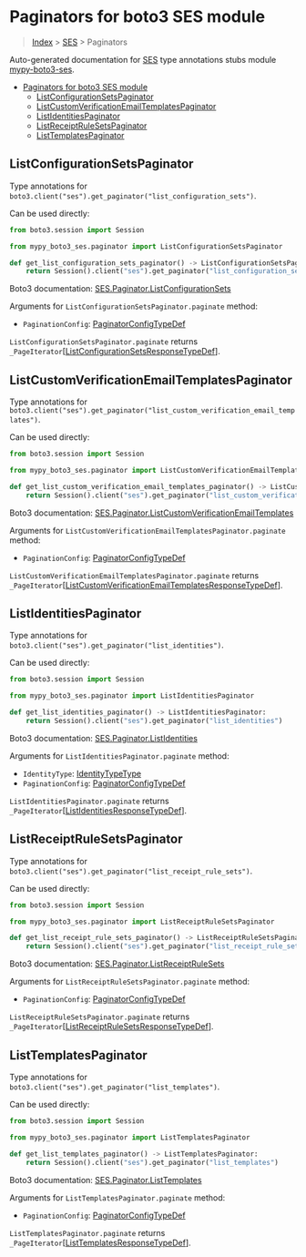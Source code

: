 <a id="paginators-for-boto3-ses-module"></a>

# Paginators for boto3 SES module

> [Index](../README.md) > [SES](./README.md) > Paginators

Auto-generated documentation for
[SES](https://boto3.amazonaws.com/v1/documentation/api/latest/reference/services/ses.html#SES)
type annotations stubs module
[mypy-boto3-ses](https://pypi.org/project/mypy-boto3-ses/).

- [Paginators for boto3 SES module](#paginators-for-boto3-ses-module)
  - [ListConfigurationSetsPaginator](#listconfigurationsetspaginator)
  - [ListCustomVerificationEmailTemplatesPaginator](#listcustomverificationemailtemplatespaginator)
  - [ListIdentitiesPaginator](#listidentitiespaginator)
  - [ListReceiptRuleSetsPaginator](#listreceiptrulesetspaginator)
  - [ListTemplatesPaginator](#listtemplatespaginator)

<a id="listconfigurationsetspaginator"></a>

## ListConfigurationSetsPaginator

Type annotations for
`boto3.client("ses").get_paginator("list_configuration_sets")`.

Can be used directly:

```python
from boto3.session import Session

from mypy_boto3_ses.paginator import ListConfigurationSetsPaginator

def get_list_configuration_sets_paginator() -> ListConfigurationSetsPaginator:
    return Session().client("ses").get_paginator("list_configuration_sets")
```

Boto3 documentation:
[SES.Paginator.ListConfigurationSets](https://boto3.amazonaws.com/v1/documentation/api/latest/reference/services/ses.html#SES.Paginator.ListConfigurationSets)

Arguments for `ListConfigurationSetsPaginator.paginate` method:

- `PaginationConfig`:
  [PaginatorConfigTypeDef](./type_defs.md#paginatorconfigtypedef)

`ListConfigurationSetsPaginator.paginate` returns
`_PageIterator`\[[ListConfigurationSetsResponseTypeDef](./type_defs.md#listconfigurationsetsresponsetypedef)\].

<a id="listcustomverificationemailtemplatespaginator"></a>

## ListCustomVerificationEmailTemplatesPaginator

Type annotations for
`boto3.client("ses").get_paginator("list_custom_verification_email_templates")`.

Can be used directly:

```python
from boto3.session import Session

from mypy_boto3_ses.paginator import ListCustomVerificationEmailTemplatesPaginator

def get_list_custom_verification_email_templates_paginator() -> ListCustomVerificationEmailTemplatesPaginator:
    return Session().client("ses").get_paginator("list_custom_verification_email_templates")
```

Boto3 documentation:
[SES.Paginator.ListCustomVerificationEmailTemplates](https://boto3.amazonaws.com/v1/documentation/api/latest/reference/services/ses.html#SES.Paginator.ListCustomVerificationEmailTemplates)

Arguments for `ListCustomVerificationEmailTemplatesPaginator.paginate` method:

- `PaginationConfig`:
  [PaginatorConfigTypeDef](./type_defs.md#paginatorconfigtypedef)

`ListCustomVerificationEmailTemplatesPaginator.paginate` returns
`_PageIterator`\[[ListCustomVerificationEmailTemplatesResponseTypeDef](./type_defs.md#listcustomverificationemailtemplatesresponsetypedef)\].

<a id="listidentitiespaginator"></a>

## ListIdentitiesPaginator

Type annotations for `boto3.client("ses").get_paginator("list_identities")`.

Can be used directly:

```python
from boto3.session import Session

from mypy_boto3_ses.paginator import ListIdentitiesPaginator

def get_list_identities_paginator() -> ListIdentitiesPaginator:
    return Session().client("ses").get_paginator("list_identities")
```

Boto3 documentation:
[SES.Paginator.ListIdentities](https://boto3.amazonaws.com/v1/documentation/api/latest/reference/services/ses.html#SES.Paginator.ListIdentities)

Arguments for `ListIdentitiesPaginator.paginate` method:

- `IdentityType`: [IdentityTypeType](./literals.md#identitytypetype)
- `PaginationConfig`:
  [PaginatorConfigTypeDef](./type_defs.md#paginatorconfigtypedef)

`ListIdentitiesPaginator.paginate` returns
`_PageIterator`\[[ListIdentitiesResponseTypeDef](./type_defs.md#listidentitiesresponsetypedef)\].

<a id="listreceiptrulesetspaginator"></a>

## ListReceiptRuleSetsPaginator

Type annotations for
`boto3.client("ses").get_paginator("list_receipt_rule_sets")`.

Can be used directly:

```python
from boto3.session import Session

from mypy_boto3_ses.paginator import ListReceiptRuleSetsPaginator

def get_list_receipt_rule_sets_paginator() -> ListReceiptRuleSetsPaginator:
    return Session().client("ses").get_paginator("list_receipt_rule_sets")
```

Boto3 documentation:
[SES.Paginator.ListReceiptRuleSets](https://boto3.amazonaws.com/v1/documentation/api/latest/reference/services/ses.html#SES.Paginator.ListReceiptRuleSets)

Arguments for `ListReceiptRuleSetsPaginator.paginate` method:

- `PaginationConfig`:
  [PaginatorConfigTypeDef](./type_defs.md#paginatorconfigtypedef)

`ListReceiptRuleSetsPaginator.paginate` returns
`_PageIterator`\[[ListReceiptRuleSetsResponseTypeDef](./type_defs.md#listreceiptrulesetsresponsetypedef)\].

<a id="listtemplatespaginator"></a>

## ListTemplatesPaginator

Type annotations for `boto3.client("ses").get_paginator("list_templates")`.

Can be used directly:

```python
from boto3.session import Session

from mypy_boto3_ses.paginator import ListTemplatesPaginator

def get_list_templates_paginator() -> ListTemplatesPaginator:
    return Session().client("ses").get_paginator("list_templates")
```

Boto3 documentation:
[SES.Paginator.ListTemplates](https://boto3.amazonaws.com/v1/documentation/api/latest/reference/services/ses.html#SES.Paginator.ListTemplates)

Arguments for `ListTemplatesPaginator.paginate` method:

- `PaginationConfig`:
  [PaginatorConfigTypeDef](./type_defs.md#paginatorconfigtypedef)

`ListTemplatesPaginator.paginate` returns
`_PageIterator`\[[ListTemplatesResponseTypeDef](./type_defs.md#listtemplatesresponsetypedef)\].
